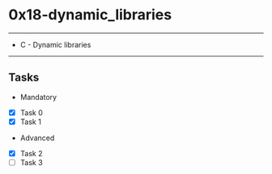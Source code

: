 # 0x18-dynamic_libraries
---
* C - Dynamic libraries
---
## Tasks
* Mandatory
- [x] Task 0
- [x] Task 1
* Advanced
- [x] Task 2
- [ ] Task 3
